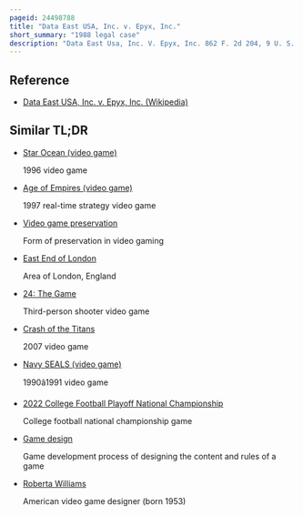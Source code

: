 ```yaml
---
pageid: 24498788
title: "Data East USA, Inc. v. Epyx, Inc."
short_summary: "1988 legal case"
description: "Data East Usa, Inc. V. Epyx, Inc. 862 F. 2d 204, 9 U. S. P. Q. 2d 1322 was a Court Case between two video Game Manufacturers, where Data East claimed that their Copyright in Karate Champ was infringed by World Karate Championship, a Game created by Epyx. Data east karate Champ released in Arcades in 1984 and the Game became a Best-Seller and pioneered the Fighting Game Genre. The next Year, Epyx published World Karate Championship for Home Computers, which sold 1. 5 million copies. Data east sued epyx alleging the Game infringed on their Trademark."
---
```


## Reference

- [Data East USA, Inc. v. Epyx, Inc. (Wikipedia)](https://en.wikipedia.org/?curid=24498788)

## Similar TL;DR

- [Star Ocean (video game)](/tldr/en/star-ocean-video-game)

  1996 video game

- [Age of Empires (video game)](/tldr/en/age-of-empires-video-game)

  1997 real-time strategy video game

- [Video game preservation](/tldr/en/video-game-preservation)

  Form of preservation in video gaming

- [East End of London](/tldr/en/east-end-of-london)

  Area of London, England

- [24: The Game](/tldr/en/24-the-game)

  Third-person shooter video game

- [Crash of the Titans](/tldr/en/crash-of-the-titans)

  2007 video game

- [Navy SEALS (video game)](/tldr/en/navy-seals-video-game)

  1990â1991 video game

- [2022 College Football Playoff National Championship](/tldr/en/2022-college-football-playoff-national-championship)

  College football national championship game

- [Game design](/tldr/en/game-design)

  Game development process of designing the content and rules of a game

- [Roberta Williams](/tldr/en/roberta-williams)

  American video game designer (born 1953)
